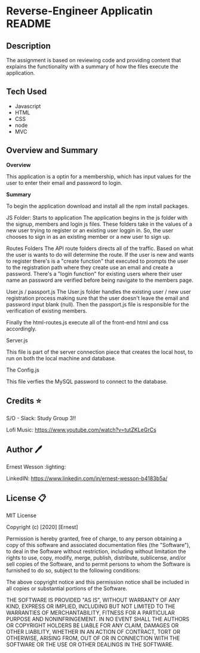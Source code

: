 # Reverse-Engineer Applicatin README


## Description

The assignment is based on reviewing code and providing content that explains the functionality with a summary of how the files execute the application. 


## Tech Used
- Javascript
- HTML
- CSS
- node
- MVC

## Overview and Summary

**Overview**

This application is a optin for a membership, which  has input values for the user to enter their email and password to login.

**Summary**

To begin the application download and install all the npm install packages.

JS Folder: Starts to application
The application begins in the js folder with the signup, members and login js files. These folders take in the values of a new user trying to register or an existing user loggin in. So, the user chooses to sign in as an existing member or a new user to sign up. 

Routes Folders
The API route folders directs all of the traffic. Based on what the user is wants to do will determine the route. If the user is new and wants to register there's is a "create function" that executed to prompts the user to the registration path where they create use an email and create a password. There's a "login function" for existing users where their user name an password are verified before being navigate to the members page.

User.js / passport.js 
The User.js folder handles the existing user / new user registration process making sure that the user doesn't leave the email and password input blank (null). Then the passport.js file is responsible for the verification of existing members. 

Finally the html-routes.js execute all of the front-end html and css accordingly. 

Server.js

This file is part of the server connection piece that creates the local host, to run on both the local machine and database. 

The Config.js 

This file verfies the MySQL password to connect to the database. 









## Credits :star:

S/O - Slack: Study Group 3!!

Lofi Music: https://www.youtube.com/watch?v=tutZKLeGrCs

## Author :pen:

Ernest Wesson :lighting:

LinkedIN: https://www.linkedin.com/in/ernest-wesson-b4183b5a/




## License :clipboard:


MIT License

Copyright (c) [2020] [Ernest]

Permission is hereby granted, free of charge, to any person obtaining a copy
of this software and associated documentation files (the "Software"), to deal
in the Software without restriction, including without limitation the rights
to use, copy, modify, merge, publish, distribute, sublicense, and/or sell
copies of the Software, and to permit persons to whom the Software is
furnished to do so, subject to the following conditions:

The above copyright notice and this permission notice shall be included in all
copies or substantial portions of the Software.

THE SOFTWARE IS PROVIDED "AS IS", WITHOUT WARRANTY OF ANY KIND, EXPRESS OR
IMPLIED, INCLUDING BUT NOT LIMITED TO THE WARRANTIES OF MERCHANTABILITY,
FITNESS FOR A PARTICULAR PURPOSE AND NONINFRINGEMENT. IN NO EVENT SHALL THE
AUTHORS OR COPYRIGHT HOLDERS BE LIABLE FOR ANY CLAIM, DAMAGES OR OTHER
LIABILITY, WHETHER IN AN ACTION OF CONTRACT, TORT OR OTHERWISE, ARISING FROM,
OUT OF OR IN CONNECTION WITH THE SOFTWARE OR THE USE OR OTHER DEALINGS IN THE
SOFTWARE.

